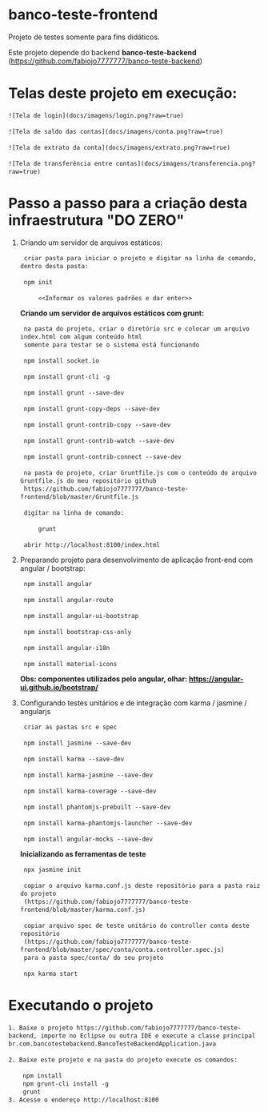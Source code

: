 # banco-teste-frontend

Projeto de testes somente para fins didáticos.

Este projeto depende do backend **banco-teste-backend** (https://github.com/fabiojo7777777/banco-teste-backend)

# Telas deste projeto em execução:

	![Tela de login](docs/imagens/login.png?raw=true)
	
	![Tela de saldo das contas](docs/imagens/conta.png?raw=true)
	
	![Tela de extrato da conta](docs/imagens/extrato.png?raw=true)
	
	![Tela de transferência entre contas](docs/imagens/transferencia.png?raw=true)
	
# Passo a passo para a criação desta infraestrutura "DO ZERO"
1. Criando um servidor de arquivos estáticos:

		criar pasta para iniciar o projeto e digitar na linha de comando, dentro desta pasta:

		npm init 

			<<Informar os valores padrões e dar enter>>
    
	**Criando um servidor de arquivos estáticos com grunt:**
		
		na pasta do projeto, criar o diretório src e colocar um arquivo index.html com algum conteúdo html 
		somente para testar se o sistema está funcionando

		npm install socket.io

		npm install grunt-cli -g

		npm install grunt --save-dev

		npm install grunt-copy-deps --save-dev

		npm install grunt-contrib-copy --save-dev	

		npm install grunt-contrib-watch --save-dev	

		npm install grunt-contrib-connect --save-dev	

		na pasta do projeto, criar Gruntfile.js com o conteúdo do arquivo Gruntfile.js do meu repositório github 
		https://github.com/fabiojo7777777/banco-teste-frontend/blob/master/Gruntfile.js

		digitar na linha de comando:	

			grunt		

		abrir http://localhost:8100/index.html		

2. Preparando projeto para desenvolvimento de aplicação front-end com angular / bootstrap:
	
		npm install angular

		npm install angular-route

		npm install angular-ui-bootstrap

		npm install bootstrap-css-only

		npm install angular-i18n

		npm install material-icons	
	
	**Obs: componentes utilizados pelo angular, olhar: https://angular-ui.github.io/bootstrap/**


3. Configurando testes unitários e de integração com karma / jasmine / angularjs
    
	    criar as pastas src e spec

	    npm install jasmine --save-dev

	    npm install karma --save-dev
	    
	    npm install karma-jasmine --save-dev
	    
	    npm install karma-coverage --save-dev

	    npm install phantomjs-prebuilt --save-dev
	    
	    npm install karma-phantomjs-launcher --save-dev
	    
	    npm install angular-mocks --save-dev

    **Inicializando as ferramentas de teste**
    
	    npx jasmine init

	    copiar o arquivo karma.conf.js deste repositório para a pasta raiz do projeto 
	    (https://github.com/fabiojo7777777/banco-teste-frontend/blob/master/karma.conf.js)
	    
	    copiar arquivo spec de teste unitário do controller conta deste repositório 
	    (https://github.com/fabiojo7777777/banco-teste-frontend/blob/master/spec/conta/conta.controller.spec.js) 
	    para a pasta spec/conta/ do seu projeto
	    
	    npx karma start

# Executando o projeto

	1. Baixe o projeto https://github.com/fabiojo7777777/banco-teste-backend, importe no Eclipse ou outra IDE e execute a classe principal br.com.bancotestebackend.BancoTesteBackendApplication.java
	
	2. Baixe este projeto e na pasta do projeto execute os comandos:
		
		npm install
		npm grunt-cli install -g
		grunt
	3. Acesse o endereço http://localhost:8100
